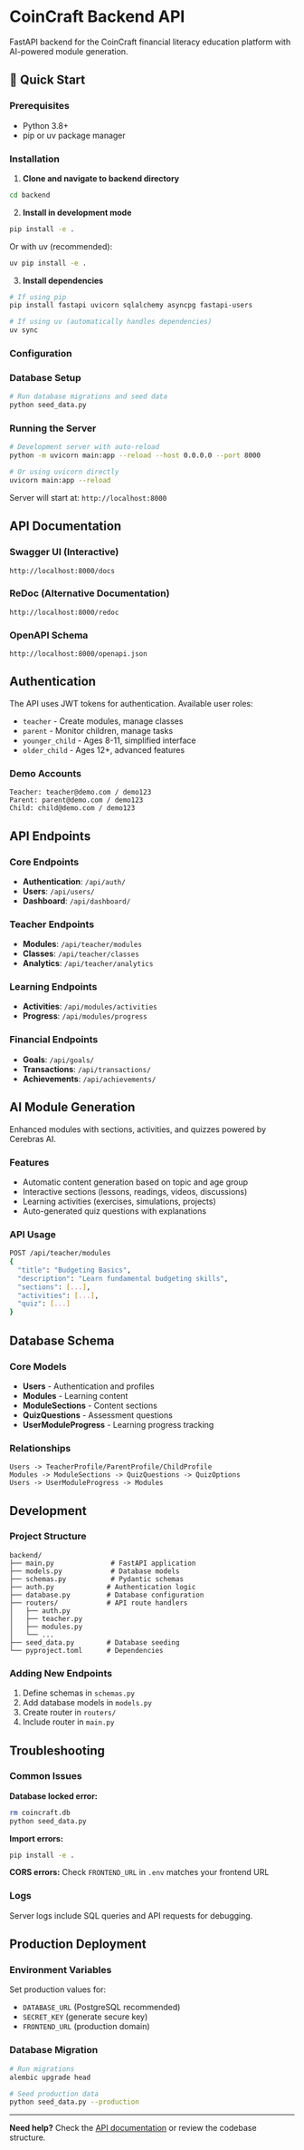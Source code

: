 # CoinCraft Backend API

FastAPI backend for the CoinCraft financial literacy education platform with AI-powered module generation.

## 🚀 Quick Start

### Prerequisites
- Python 3.8+
- pip or uv package manager

### Installation

1. **Clone and navigate to backend directory**
```bash
cd backend
```

2. **Install in development mode**
```bash
pip install -e .
```

Or with uv (recommended):
```bash
uv pip install -e .
```

3. **Install dependencies**
```bash
# If using pip
pip install fastapi uvicorn sqlalchemy asyncpg fastapi-users

# If using uv (automatically handles dependencies)
uv sync
```

### Configuration


### Database Setup

```bash
# Run database migrations and seed data
python seed_data.py
```

### Running the Server

```bash
# Development server with auto-reload
python -m uvicorn main:app --reload --host 0.0.0.0 --port 8000

# Or using uvicorn directly
uvicorn main:app --reload
```

Server will start at: `http://localhost:8000`

## API Documentation

### Swagger UI (Interactive)
```
http://localhost:8000/docs
```

### ReDoc (Alternative Documentation)
```
http://localhost:8000/redoc
```

### OpenAPI Schema
```
http://localhost:8000/openapi.json
```

## Authentication

The API uses JWT tokens for authentication. Available user roles:
- `teacher` - Create modules, manage classes
- `parent` - Monitor children, manage tasks
- `younger_child` - Ages 8-11, simplified interface
- `older_child` - Ages 12+, advanced features

### Demo Accounts
```
Teacher: teacher@demo.com / demo123
Parent: parent@demo.com / demo123
Child: child@demo.com / demo123
```

## API Endpoints

### Core Endpoints
- **Authentication**: `/api/auth/`
- **Users**: `/api/users/`
- **Dashboard**: `/api/dashboard/`

### Teacher Endpoints
- **Modules**: `/api/teacher/modules`
- **Classes**: `/api/teacher/classes`
- **Analytics**: `/api/teacher/analytics`

### Learning Endpoints
- **Activities**: `/api/modules/activities`
- **Progress**: `/api/modules/progress`

### Financial Endpoints
- **Goals**: `/api/goals/`
- **Transactions**: `/api/transactions/`
- **Achievements**: `/api/achievements/`

## AI Module Generation

Enhanced modules with sections, activities, and quizzes powered by Cerebras AI.

### Features
- Automatic content generation based on topic and age group
- Interactive sections (lessons, readings, videos, discussions)
- Learning activities (exercises, simulations, projects)
- Auto-generated quiz questions with explanations

### API Usage
```bash
POST /api/teacher/modules
{
  "title": "Budgeting Basics",
  "description": "Learn fundamental budgeting skills",
  "sections": [...],
  "activities": [...],
  "quiz": [...]
}
```

## Database Schema

### Core Models
- **Users** - Authentication and profiles
- **Modules** - Learning content
- **ModuleSections** - Content sections
- **QuizQuestions** - Assessment questions
- **UserModuleProgress** - Learning progress tracking

### Relationships
```
Users -> TeacherProfile/ParentProfile/ChildProfile
Modules -> ModuleSections -> QuizQuestions -> QuizOptions
Users -> UserModuleProgress -> Modules
```

## Development

### Project Structure
```
backend/
├── main.py              # FastAPI application
├── models.py            # Database models
├── schemas.py           # Pydantic schemas
├── auth.py             # Authentication logic
├── database.py         # Database configuration
├── routers/            # API route handlers
│   ├── auth.py
│   ├── teacher.py
│   ├── modules.py
│   └── ...
├── seed_data.py        # Database seeding
└── pyproject.toml      # Dependencies
```

### Adding New Endpoints
1. Define schemas in `schemas.py`
2. Add database models in `models.py`
3. Create router in `routers/`
4. Include router in `main.py`

## Troubleshooting

### Common Issues

**Database locked error:**
```bash
rm coincraft.db
python seed_data.py
```

**Import errors:**
```bash
pip install -e .
```

**CORS errors:**
Check `FRONTEND_URL` in `.env` matches your frontend URL

### Logs
Server logs include SQL queries and API requests for debugging.

## Production Deployment

### Environment Variables
Set production values for:
- `DATABASE_URL` (PostgreSQL recommended)
- `SECRET_KEY` (generate secure key)
- `FRONTEND_URL` (production domain)

### Database Migration
```bash
# Run migrations
alembic upgrade head

# Seed production data
python seed_data.py --production
```

---

**Need help?** Check the [API documentation](http://localhost:8000/docs) or review the codebase structure.

